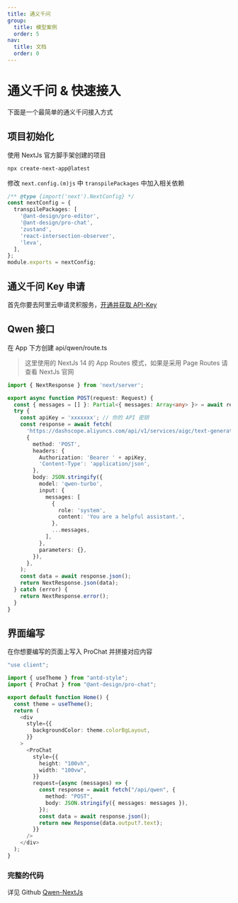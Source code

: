 ```yaml
---
title: 通义千问
group:
  title: 模型案例
  order: 5
nav:
  title: 文档
  order: 0
---
```


# 通义千问 & 快速接入

下面是一个最简单的通义千问接入方式

## 项目初始化

使用 NextJs 官方脚手架创建的项目

```bash
npx create-next-app@latest
```

修改 `next.config.(m)js` 中 `transpilePackages` 中加入相关依赖

```ts
/** @type {import('next').NextConfig} */
const nextConfig = {
  transpilePackages: [
    '@ant-design/pro-editor',
    '@ant-design/pro-chat',
    'zustand',
    'react-intersection-observer',
    'leva',
  ],
};
module.exports = nextConfig;
```

## 通义千问 Key 申请

首先你要去阿里云申请灵积服务，[开通并获取 API-Key](https://help.aliyun.com/zh/dashscope/developer-reference/activate-dashscope-and-create-an-api-key)

## Qwen 接口

在 App 下方创建 api/qwen/route.ts

> 这里使用的 NextJs 14 的 App Routes 模式，如果是采用 Page Routes 请查看 NextJs 官网

```ts
import { NextResponse } from 'next/server';

export async function POST(request: Request) {
  const { messages = [] }: Partial<{ messages: Array<any> }> = await request.json();
  try {
    const apiKey = 'xxxxxxx'; // 你的 API 密钥
    const response = await fetch(
      'https://dashscope.aliyuncs.com/api/v1/services/aigc/text-generation/generation',
      {
        method: 'POST',
        headers: {
          Authorization: 'Bearer ' + apiKey,
          'Content-Type': 'application/json',
        },
        body: JSON.stringify({
          model: 'qwen-turbo',
          input: {
            messages: [
              {
                role: 'system',
                content: 'You are a helpful assistant.',
              },
              ...messages,
            ],
          },
          parameters: {},
        }),
      },
    );
    const data = await response.json();
    return NextResponse.json(data);
  } catch (error) {
    return NextResponse.error();
  }
}
```

## 界面编写

在你想要编写的页面上写入 ProChat 并拼接对应内容

```ts
"use client";

import { useTheme } from "antd-style";
import { ProChat } from "@ant-design/pro-chat";

export default function Home() {
  const theme = useTheme();
  return (
    <div
      style={{
        backgroundColor: theme.colorBgLayout,
      }}
    >
      <ProChat
        style={{
          height: "100vh",
          width: "100vw",
        }}
        request={async (messages) => {
          const response = await fetch("/api/qwen", {
            method: "POST",
            body: JSON.stringify({ messages: messages }),
          });
          const data = await response.json();
          return new Response(data.output?.text);
        }}
      />
    </div>
  );
}

```

### 完整的代码

详见 Github [Qwen-NextJs](https://github.com/ant-design/pro-chat/tree/main/demos/qwen-nextjs)
